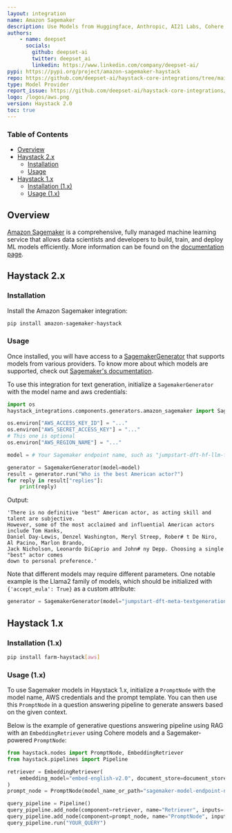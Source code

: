 ```yaml
---
layout: integration
name: Amazon Sagemaker
description: Use Models from Huggingface, Anthropic, AI21 Labs, Cohere, Meta, and Amazon via Amazon Sagemaker with Haystack
authors:
    - name: deepset
      socials:
        github: deepset-ai
        twitter: deepset_ai
        linkedin: https://www.linkedin.com/company/deepset-ai/
pypi: https://pypi.org/project/amazon-sagemaker-haystack
repo: https://github.com/deepset-ai/haystack-core-integrations/tree/main/integrations/amazon_sagemaker
type: Model Provider
report_issue: https://github.com/deepset-ai/haystack-core-integrations/issues
logo: /logos/aws.png
version: Haystack 2.0
toc: true
---
```


### Table of Contents

- [Overview](#overview)
- [Haystack 2.x](#haystack-2x)
    - [Installation](#installation)
    - [Usage](#usage)
- [Haystack 1.x](#haystack-1x)
    - [Installation (1.x)](#installation-1x)
    - [Usage (1.x)](#usage-1x)

## Overview

[Amazon Sagemaker](https://docs.aws.amazon.com/sagemaker/latest/dg/whatis.html) is a comprehensive, fully managed machine learning service 
that allows data scientists and developers to build, train, and deploy ML models efficiently. More information can be found on the 
[documentation page](https://docs.haystack.deepset.ai/docs/sagemakergenerator).

## Haystack 2.x

### Installation

Install the Amazon Sagemaker integration:
```bash
pip install amazon-sagemaker-haystack
```

### Usage

Once installed, you will have access to a [SagemakerGenerator](https://docs.haystack.deepset.ai/docs/sagemakergenerator) that supports models from various providers. To know more
about which models are supported, check out [Sagemaker's documentation](https://docs.aws.amazon.com/sagemaker/latest/dg/jumpstart-foundation-models.html).

To use this integration for text generation, initialize a `SagemakerGenerator` with the model name and aws credentials: 

```python
import os
haystack_integrations.components.generators.amazon_sagemaker import SagemakerGenerator

os.environ["AWS_ACCESS_KEY_ID"] = "..."
os.environ["AWS_SECRET_ACCESS_KEY"] = "..."
# This one is optional
os.environ["AWS_REGION_NAME"] = "..."

model = # Your Sagemaker endpoint name, such as "jumpstart-dft-hf-llm-falcon-7b-instruct-bf16"

generator = SagemakerGenerator(model=model)
result = generator.run("Who is the best American actor?")
for reply in result["replies"]:
    print(reply)
```
Output: 
```shell
'There is no definitive "best" American actor, as acting skill and talent are subjective.
However, some of the most acclaimed and influential American actors include Tom Hanks,
Daniel Day-Lewis, Denzel Washington, Meryl Streep, Rober# t De Niro, Al Pacino, Marlon Brando,
Jack Nicholson, Leonardo DiCaprio and John# ny Depp. Choosing a single "best" actor comes
down to personal preference.'
```

Note that different models may require different parameters. One notable example is the Llama2 family of models,
which should be initialized with `{'accept_eula': True}` as a custom attribute:

```python
generator = SagemakerGenerator(model="jumpstart-dft-meta-textgenerationneuron-llama-2-7b", aws_custom_attributes={"accept_eula": True})
```

## Haystack 1.x  

### Installation (1.x)

```bash
pip install farm-haystack[aws]
```

### Usage (1.x)

To use Sagemaker models in Haystack 1.x, initialize a `PromptNode` with the model name, AWS credentials and the prompt template. You can then use this `PromptNode` in a question answering pipeline to generate answers based on the given context.  

Below is the example of generative questions answering pipeline using RAG with an `EmbeddingRetriever` using Cohere models and a Sagemaker-powered `PromptNode`:

```python
from haystack.nodes import PromptNode, EmbeddingRetriever
from haystack.pipelines import Pipeline

retriever = EmbeddingRetriever(
    embedding_model="embed-english-v2.0", document_store=document_store, api_key=COHERE_API_KEY
)
prompt_node = PromptNode(model_name_or_path="sagemaker-model-endpoint-name", model_kwargs={"aws_profile_name": "my_aws_profile_name","aws_region_name": "your-aws-region"})

query_pipeline = Pipeline()
query_pipeline.add_node(component=retriever, name="Retriever", inputs=["Query"])
query_pipeline.add_node(component=prompt_node, name="PromptNode", inputs=["Retriever"])
query_pipeline.run("YOUR_QUERY")
```
